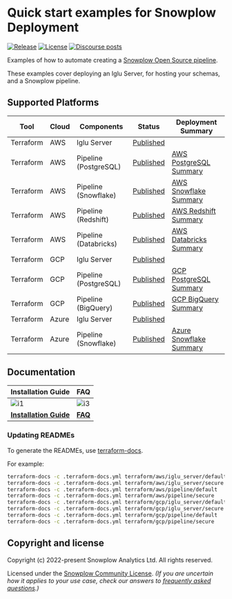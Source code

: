 # Quick start examples for Snowplow Deployment

[![Release][release-badge]][release]
[![License][license-image]][license]
[![Discourse posts][discourse-image]][discourse]

Examples of how to automate creating a [Snowplow Open Source pipeline](https://github.com/snowplow/snowplow).

These examples cover deploying an Iglu Server, for hosting your schemas, and a Snowplow pipeline.

## Supported Platforms

| Tool       | Cloud | Components              | Status                                      | Deployment Summary                           |
|------------|-------|-------------------------|---------------------------------------------|----------------------------------------------|
| Terraform  | AWS   | Iglu Server             | [Published](terraform/aws/iglu_server)      |                                              |
| Terraform  | AWS   | Pipeline (PostgreSQL)   | [Published](terraform/aws/pipeline)         | [AWS PostgreSQL Summary][deploypgsum-aws]    |
| Terraform  | AWS   | Pipeline (Snowflake)    | [Published](terraform/aws/pipeline)         | [AWS Snowflake Summary][deploysfsum-aws]     |
| Terraform  | AWS   | Pipeline (Redshift)     | [Published](terraform/aws/pipeline)         | [AWS Redshift Summary][deployrssum-aws]      |
| Terraform  | AWS   | Pipeline (Databricks)   | [Published](terraform/aws/pipeline)         | [AWS Databricks Summary][deploydbsum-aws]    |
| Terraform  | GCP   | Iglu Server             | [Published](terraform/gcp/iglu_server)      |                                              |
| Terraform  | GCP   | Pipeline (PostgreSQL)   | [Published](terraform/gcp/pipeline)         | [GCP PostgreSQL Summary][deploypgsum-gcp]    |
| Terraform  | GCP   | Pipeline (BigQuery)     | [Published](terraform/gcp/pipeline)         | [GCP BigQuery Summary][deploybqsum-gcp]      |
| Terraform  | Azure | Iglu Server             | [Published](terraform/azure/iglu_server)    |                                              |
| Terraform  | Azure | Pipeline (Snowflake)    | [Published](terraform/azure/pipeline)       | [Azure Snowflake Summary][deploysfsum-azure] |

## Documentation

| Installation Guide                     | FAQ                      |
|----------------------------------------|--------------------------|
| ![i1][install-image]                   |  ![i3][faq-image]        |
| **[Installation Guide][installguide]** |  **[FAQ][faq]**          |

### Updating READMEs

To generate the READMEs, use [terraform-docs][tf-docs].

For example:

```bash
terraform-docs -c .terraform-docs.yml terraform/aws/iglu_server/default
terraform-docs -c .terraform-docs.yml terraform/aws/iglu_server/secure
terraform-docs -c .terraform-docs.yml terraform/aws/pipeline/default
terraform-docs -c .terraform-docs.yml terraform/aws/pipeline/secure
terraform-docs -c .terraform-docs.yml terraform/gcp/iglu_server/default
terraform-docs -c .terraform-docs.yml terraform/gcp/iglu_server/secure
terraform-docs -c .terraform-docs.yml terraform/gcp/pipeline/default
terraform-docs -c .terraform-docs.yml terraform/gcp/pipeline/secure
```

## Copyright and license

Copyright (c) 2022-present Snowplow Analytics Ltd. All rights reserved.

Licensed under the [Snowplow Community License](https://docs.snowplow.io/community-license-1.0). _(If you are uncertain how it applies to your use case, check our answers to [frequently asked questions](https://docs.snowplow.io/docs/contributing/community-license-faq/).)_

[install-image]: https://d3i6fms1cm1j0i.cloudfront.net/github/images/techdocs.png
[deploy-image]: https://d3i6fms1cm1j0i.cloudfront.net/github/images/setup.png
[faq-image]: https://d3i6fms1cm1j0i.cloudfront.net/github/images/roadmap.png

[installguide]: https://docs.snowplow.io/docs/open-source-quick-start/
[faq]: https://docs.snowplow.io/docs/open-source-quick-start/quick-start-faqs/

[deploypgsum-aws]: https://docs.snowplow.io/docs/getting-started-on-snowplow-open-source/what-is-deployed/?warehouse=postgres&cloud=aws
[deploysfsum-aws]: https://docs.snowplow.io/docs/getting-started-on-snowplow-open-source/what-is-deployed/?warehouse=snowflake&cloud=aws
[deployrssum-aws]: https://docs.snowplow.io/docs/getting-started-on-snowplow-open-source/what-is-deployed/?warehouse=redshift&cloud=aws
[deploydbsum-aws]: https://docs.snowplow.io/docs/getting-started-on-snowplow-open-source/what-is-deployed/?warehouse=databricks&cloud=aws
[deploypgsum-gcp]: https://docs.snowplow.io/docs/getting-started-on-snowplow-open-source/what-is-deployed/?warehouse=postgres&cloud=gcp
[deploybqsum-gcp]: https://docs.snowplow.io/docs/getting-started-on-snowplow-open-source/what-is-deployed/?warehouse=bigquery&cloud=gcp
[deploysfsum-azure]: https://docs.snowplow.io/docs/getting-started-on-snowplow-open-source/what-is-deployed/?warehouse=snowflake&cloud=azure

[license]: https://docs.snowplow.io/docs/contributing/community-license-faq/
[license-image]: https://img.shields.io/badge/license-Snowplow--Community-blue.svg?style=flat

[discourse-image]: https://img.shields.io/discourse/posts?server=https%3A%2F%2Fdiscourse.snowplow.io%2F
[discourse]: http://discourse.snowplow.io/

[release]: https://github.com/snowplow/snowplow/releases
[release-badge]: https://img.shields.io/badge/Snowplow-22.01%20Western%20Ghats%20%28Patch.6%29-6638b8

[tf-docs]: https://github.com/terraform-docs/terraform-docs
